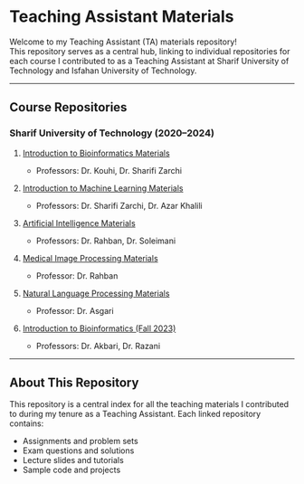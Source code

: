 # Teaching Assistant Materials  

Welcome to my Teaching Assistant (TA) materials repository!  
This repository serves as a central hub, linking to individual repositories for each course I contributed to as a Teaching Assistant at Sharif University of Technology and Isfahan University of Technology.  

---

## **Course Repositories**  

### **Sharif University of Technology (2020–2024)**  
1. [Introduction to Bioinformatics Materials](https://github.com/HadisAhmadian/bioinformatics-materials)  
   - Professors: Dr. Kouhi, Dr. Sharifi Zarchi  

2. [Introduction to Machine Learning Materials](https://github.com/HadisAhmadian/ml-materials)  
   - Professors: Dr. Sharifi Zarchi, Dr. Azar Khalili  

3. [Artificial Intelligence Materials](https://github.com/HadisAhmadian/ai-teaching-materials)  
   - Professors: Dr. Rahban, Dr. Soleimani  

4. [Medical Image Processing Materials](https://github.com/HadisAhmadian/image-processing-materials)  
   - Professor: Dr. Rahban  

5. [Natural Language Processing Materials](https://github.com/HadisAhmadian/nlp-materials)  
   - Professor: Dr. Asgari  

6. [Introduction to Bioinformatics (Fall 2023)](https://github.com/HadisAhmadian/bioinformatics-fall2023-materials)  
   - Professors: Dr. Akbari, Dr. Razani  

---

## **About This Repository**  
This repository is a central index for all the teaching materials I contributed to during my tenure as a Teaching Assistant. Each linked repository contains:  
- Assignments and problem sets  
- Exam questions and solutions  
- Lecture slides and tutorials  
- Sample code and projects  


